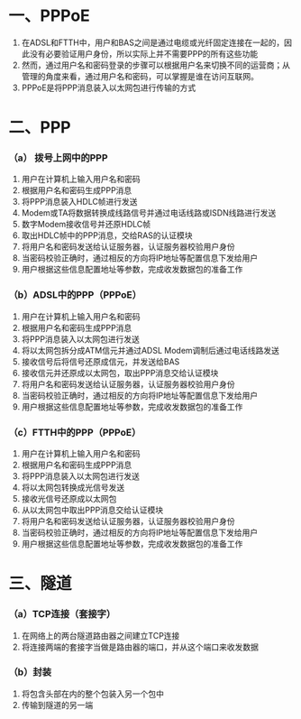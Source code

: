 # 一、PPPoE
1. 在ADSL和FTTH中，用户和BAS之间是通过电缆或光纤固定连接在一起的，因此没有必要验证用户身份，所以实际上并不需要PPP的所有这些功能
2. 然而，通过用户名和密码登录的步骤可以根据用户名来切换不同的运营商；从管理的角度来看，通过用户名和密码，可以掌握是谁在访问互联网。
3. PPPoE是将PPP消息装入以太网包进行传输的方式
# 二、PPP
### （a） 拨号上网中的PPP
1. 用户在计算机上输入用户名和密码
2. 根据用户名和密码生成PPP消息
3. 将PPP消息装入HDLC帧进行发送
4. Modem或TA将数据转换成线路信号并通过电话线路或ISDN线路进行发送
5. 数字Modem接收信号并还原HDLC帧
6. 取出HDLC帧中的PPP消息，交给RAS的认证模块
7. 将用户名和密码发送给认证服务器，认证服务器校验用户身份
8. 当密码校验正确时，通过相反的方向将IP地址等配置信息下发给用户
9. 用户根据这些信息配置地址等参数，完成收发数据包的准备工作
### （b）ADSL中的PPP（PPPoE）
1. 用户在计算机上输入用户名和密码
2. 根据用户名和密码生成PPP消息
3. 将PPP消息装入以太网包进行发送
4. 将以太网包拆分成ATM信元并通过ADSL Modem调制后通过电话线路发送
5. 接收信号后将信号还原成信元，并发送给BAS
6. 接收信元并还原成以太网包，取出PPP消息交给认证模块
7. 将用户名和密码发送给认证服务器，认证服务器校验用户身份
8. 当密码校验正确时，通过相反的方向将IP地址等配置信息下发给用户
9. 用户根据这些信息配置地址等参数，完成收发数据包的准备工作
### （c）FTTH中的PPP（PPPoE）
1. 用户在计算机上输入用户名和密码
2. 根据用户名和密码生成PPP消息
3. 将PPP消息装入以太网包进行发送
4. 将以太网包转换成光信号发送
5. 接收光信号还原成以太网包
6. 从以太网包中取出PPP消息交给认证模块
7. 将用户名和密码发送给认证服务器，认证服务器校验用户身份
8. 当密码校验正确时，通过相反的方向将IP地址等配置信息下发给用户
9. 用户根据这些信息配置地址等参数，完成收发数据包的准备工作
# 三、隧道
### （a）TCP连接（套接字）
1. 在网络上的两台隧道路由器之间建立TCP连接
2. 将连接两端的套接字当做是路由器的端口，并从这个端口来收发数据
### （b）封装
1. 将包含头部在内的整个包装入另一个包中
2. 传输到隧道的另一端